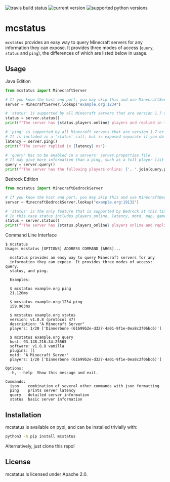 ![travis build status](https://img.shields.io/travis/Dinnerbone/mcstatus/master.svg)
![current version](https://img.shields.io/pypi/v/mcstatus.svg)
![supported python versions](https://img.shields.io/pypi/pyversions/mcstatus.svg)

mcstatus
========

`mcstatus` provides an easy way to query Minecraft servers for any information they can expose.
It provides three modes of access (`query`, `status` and `ping`), the differences of which are listed below in usage.

Usage
-----

Java Edition
```python
from mcstatus import MinecraftServer

# If you know the host and port, you may skip this and use MinecraftServer("example.org", 1234)
server = MinecraftServer.lookup("example.org:1234")

# 'status' is supported by all Minecraft servers that are version 1.7 or higher.
status = server.status()
print(f"The server has {status.players.online} players and replied in {status.latency} ms")

# 'ping' is supported by all Minecraft servers that are version 1.7 or higher.
# It is included in a 'status' call, but is exposed separate if you do not require the additional info.
latency = server.ping()
print(f"The server replied in {latency} ms")

# 'query' has to be enabled in a servers' server.properties file.
# It may give more information than a ping, such as a full player list or mod information.
query = server.query()
print(f"The server has the following players online: {', '.join(query.players.names)}")
```

Bedrock Edition
```python
from mcstatus import MinecraftBedrockServer

# If you know the host and port, you may skip this and use MinecraftBedrockServer("example.org", 19132)
server = MinecraftBedrockServer.lookup("example.org:19132")

# 'status' is the only feature that is supported by Bedrock at this time.
# In this case status includes players_online, latency, motd, map, gamemode, and players_max. (ex: status.gamemode)
status = server.status()
print(f"The server has {status.players_online} players online and replied in {status.latency} ms")
```

Command Line Interface
```
$ mcstatus
Usage: mcstatus [OPTIONS] ADDRESS COMMAND [ARGS]...

  mcstatus provides an easy way to query Minecraft servers for any
  information they can expose. It provides three modes of access: query,
  status, and ping.

  Examples:

  $ mcstatus example.org ping
  21.120ms

  $ mcstatus example.org:1234 ping
  159.903ms

  $ mcstatus example.org status
  version: v1.8.8 (protocol 47)
  description: "A Minecraft Server"
  players: 1/20 ['Dinnerbone (61699b2e-d327-4a01-9f1e-0ea8c3f06bc6)']

  $ mcstatus example.org query
  host: 93.148.216.34:25565
  software: v1.8.8 vanilla
  plugins: []
  motd: "A Minecraft Server"
  players: 1/20 ['Dinnerbone (61699b2e-d327-4a01-9f1e-0ea8c3f06bc6)']

Options:
  -h, --help  Show this message and exit.

Commands:
  json    combination of several other commands with json formatting
  ping    prints server latency
  query   detailed server information
  status  basic server information
```

Installation
------------

mcstatus is available on pypi, and can be installed trivially with:

```bash
python3 -m pip install mcstatus
```

Alternatively, just clone this repo!

License
-------

mcstatus is licensed under Apache 2.0.
